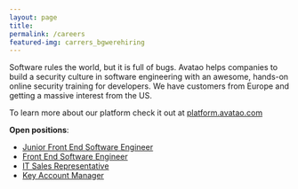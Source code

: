 ```yaml
---
layout: page
title:
permalink: /careers
featured-img: carrers_bgwerehiring
---
```


Software rules the world, but it is full of bugs. Avatao helps companies to build a security culture in software engineering with an awesome, hands-on online security training for developers. We have customers from Europe and getting a massive interest from the US.

To learn more about our platform check it out at [platform.avatao.com](https://platform.avatao.com)

**Open positions**:

- [Junior Front End Software Engineer](/careers/junior-frontend-engineer)
- [Front End Software Engineer](/careers/frontend-engineer)
- [IT Sales Representative](/careers/it-sales-representative)
- [Key Account Manager](/careers/key-account-manager)
